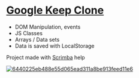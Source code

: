 # [Google Keep Clone](https://frontendella.github.io/Google-Keep-Clone/)
   
* DOM Manipulation, events
* JS Classes
* Arrays / Data sets
* Data is saved with LocalStorage


Project made with [Scrimba](https://scrimba.com/allcourses) help
      
     

[![6440225eb488e55d065ead311a8be913feed11e6](https://user-images.githubusercontent.com/82247833/215946569-78df1d8a-158f-422e-9126-94921545d9e9.gif)](https://frontendella.github.io/Google-Keep-Clone/)
